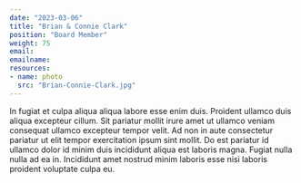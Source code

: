 ```yaml
---
date: "2023-03-06"
title: "Brian & Connie Clark"
position: "Board Member"
weight: 75
email:
emailname:
resources:
- name: photo
  src: "Brian-Connie-Clark.jpg"
---
```


In fugiat et culpa aliqua aliqua labore esse enim duis. Proident ullamco duis aliqua excepteur cillum. Sit pariatur mollit irure amet ut ullamco veniam consequat ullamco excepteur tempor velit. Ad non in aute consectetur pariatur ut elit tempor exercitation ipsum sint mollit. Do est pariatur id ullamco dolor id minim duis incididunt aliqua est laboris magna. Fugiat nulla nulla ad ea in. Incididunt amet nostrud minim laboris esse nisi laboris proident voluptate culpa eu.
